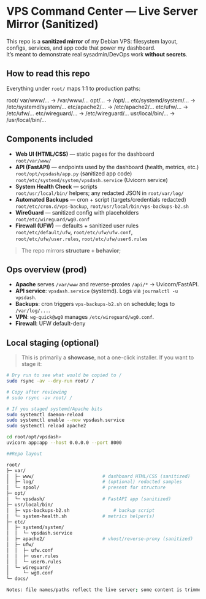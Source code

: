 # VPS Command Center — Live Server Mirror (Sanitized)

This repo is a **sanitized mirror** of my Debian VPS: filesystem layout, configs, services, and app code that power my dashboard.  
It’s meant to demonstrate real sysadmin/DevOps work **without secrets**.

## How to read this repo
Everything under `root/` maps 1:1 to production paths:

root/
var/www/... -> /var/www/...
opt/... -> /opt/...
etc/systemd/system/... -> /etc/systemd/system/...
etc/apache2/... -> /etc/apache2/...
etc/ufw/... -> /etc/ufw/...
etc/wireguard/... -> /etc/wireguard/...
usr/local/bin/... -> /usr/local/bin/...


## Components included
- **Web UI (HTML/CSS)** — static pages for the dashboard  
  `root/var/www/`
- **API (FastAPI)** — endpoints used by the dashboard (health, metrics, etc.)  
  `root/opt/vpsdash/app.py` (sanitized app code)  
  `root/etc/systemd/system/vpsdash.service` (Uvicorn service)
- **System Health Check** — scripts  
  `root/usr/local/bin/` helpers; any redacted JSON in `root/var/log/`
- **Automated Backups** — cron + script (targets/credentials redacted)  
  `root/etc/cron.d/vps-backup`, `root/usr/local/bin/vps-backups-b2.sh`
- **WireGuard** — sanitized config with placeholders  
  `root/etc/wireguard/wg0.conf`
- **Firewall (UFW)** — defaults + sanitized user rules  
  `root/etc/default/ufw`, `root/etc/ufw/ufw.conf`,  
  `root/etc/ufw/user.rules`, `root/etc/ufw/user6.rules`

> The repo mirrors **structure + behavior**;

## Ops overview (prod)
- **Apache** serves `/var/www` and reverse-proxies `/api/*` → Uvicorn/FastAPI.
- **API service**: `vpsdash.service` (systemd). Logs via `journalctl -u vpsdash`.
- **Backups**: cron triggers `vps-backups-b2.sh` on schedule; logs to `/var/log/...`.
- **VPN**: `wg-quick@wg0` manages `/etc/wireguard/wg0.conf`.
- **Firewall**: UFW default-deny

## Local staging (optional)
> This is primarily a **showcase**, not a one-click installer. If you want to stage it:

```bash
# Dry run to see what would be copied to /
sudo rsync -av --dry-run root/ /

# Copy after reviewing
# sudo rsync -av root/ /

# If you staged systemd/Apache bits
sudo systemctl daemon-reload
sudo systemctl enable --now vpsdash.service
sudo systemctl reload apache2

cd root/opt/vpsdash>
uvicorn app:app --host 0.0.0.0 --port 8000

##Repo layout

root/
├─ var/
│  ├─ www/                         # dashboard HTML/CSS (sanitized)
│  ├─ log/                         # (optional) redacted samples
│  └─ spool/                       # present for structure
├─ opt/
│  └─ vpsdash/                     # FastAPI app (sanitized)
├─ usr/local/bin/
│  ├─ vps-backups-b2.sh                # backup script
│  └─ system-health.sh             # metrics helper(s)
├─ etc/
│  ├─ systemd/system/
│  │  └─ vpsdash.service
│  ├─ apache2/                     # vhost/reverse-proxy (sanitized)
│  ├─ ufw/
│  │  ├─ ufw.conf
│  │  ├─ user.rules
│  │  └─ user6.rules
│  └─ wireguard/
│     └─ wg0.conf
└─ docs/

Notes: file names/paths reflect the live server; some content is trimmed or redacted for safety.


